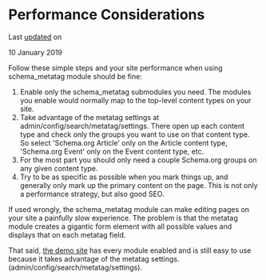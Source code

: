 Performance Considerations
==========================

Last [updated](/node/3024933/discuss) on

10 January 2019

Follow these simple steps and your site performance when using schema\_metatag module should be fine:

1.  Enable only the schema\_metatag submodules you need. The modules you enable would normally map to the top-level content types on your site.
2.  Take advantage of the metatag settings at admin/config/search/metatag/settings. There open up each content type and check only the groups you want to use on that content type. So select 'Schema.org Article' only on the Article content type, 'Schema.org Event' only on the Event content type, etc.
3.  For the most part you should only need a couple Schema.org groups on any given content type.
4.  Try to be as specific as possible when you mark things up, and generally only mark up the primary content on the page. This is not only a performance strategy, but also good SEO.

If used wrongly, the schema\_metatag module can make editing pages on your site a painfully slow experience. The problem is that the metatag module creates a gigantic form element with all possible values and displays that on each metatag field.

That said, [the demo site](https://master-u76mzgdzaglzpot6twbjukcxsbluwebm.tugboat.qa/) has every module enabled and is still easy to use because it takes advantage of the metatag settings. (admin/config/search/metatag/settings).